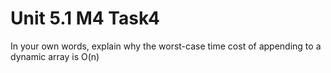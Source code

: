 # Unit 5.1 M4 Task4
In your own words, explain why the worst-case time cost of appending to a dynamic array is O(n)